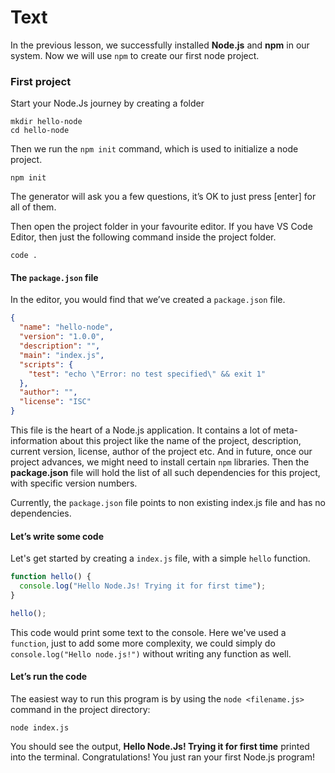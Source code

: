 # Text
In the previous lesson, we successfully installed **Node.js** and **npm** in our system. Now we will use `npm` to create our first node project.

### First project

Start your Node.Js journey by creating a folder
````
mkdir hello-node
cd hello-node
````

Then we run the `npm init` command, which is used to initialize a node project.
````
npm init
````
The generator will ask you a few questions, it’s OK to just press [enter] for all of them.

Then open the project folder in your favourite editor. If you have VS Code Editor, then just the following command inside the project folder.
````
code .
````

#### The `package.json` file
In the editor, you would find that we’ve created a `package.json` file. 
```json
{
  "name": "hello-node",
  "version": "1.0.0",
  "description": "",
  "main": "index.js",
  "scripts": {
    "test": "echo \"Error: no test specified\" && exit 1"
  },
  "author": "",
  "license": "ISC"
}
```

This file is the heart of a Node.js application. It contains a lot of meta-information about this project like the name of the project, description, current version, license, author of the project etc. And in future, once our project advances, we might need to install certain `npm` libraries. Then the **package.json** file will hold the list of all such dependencies for this project, with specific version numbers.

Currently, the `package.json` file points to non existing index.js file and has no dependencies. 

#### Let’s write some code
Let's get started by creating a `index.js` file, with a simple `hello` function.
```js
function hello() {
  console.log("Hello Node.Js! Trying it for first time");
}

hello();
```
This code would print some text to the console. Here we've used a `function`, just to add some more complexity, we could simply do `console.log("Hello node.js!")` without writing any function as well.

#### Let’s run the code
The easiest way to run this program is by using the `node <filename.js>` command in the project directory:
````
node index.js
````
You should see the output, **Hello Node.Js! Trying it for first time** printed into the terminal. Congratulations! You just ran your first Node.js program!


